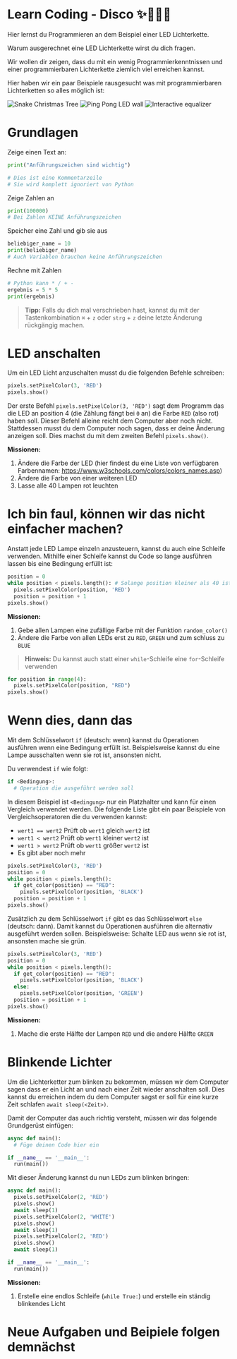 # Learn Coding - Disco ✨🎉💃🕺
Hier lernst du Programmieren an dem Beispiel einer LED Lichterkette. 

Warum ausgerechnet eine LED Lichterkette wirst du dich fragen.
 
Wir wollen dir zeigen, dass du mit ein wenig Programmierkenntnissen und 
einer programmierbaren Lichterkette ziemlich viel erreichen kannst. 

Hier haben wir ein paar Beispiele rausgesucht was mit programmierbaren Lichterketten so alles möglich ist:


![Snake Christmas Tree](/static/images/snake.gif "Snake Christmas Tree")
![Ping Pong LED wall](/static/images/pingpong.gif "Ping Pong LED wall")
![Interactive equalizer](/static/images/equalizer.gif "Interactive equalizer")


# Grundlagen



Zeige einen Text an:

```python
print("Anführungszeichen sind wichtig")

# Dies ist eine Kommentarzeile
# Sie wird komplett ignoriert von Python
```

Zeige Zahlen an
```python
print(100000)
# Bei Zahlen KEINE Anführungszeichen
```


Speicher eine Zahl und gib sie aus
```python
beliebiger_name = 10
print(beliebiger_name)
# Auch Variablen brauchen keine Anführungszeichen
```

Rechne mit Zahlen
```python
# Python kann * / + -
ergebnis = 5 * 5
print(ergebnis)
```

 > **Tipp:** Falls du dich mal verschrieben hast, kannst du mit der Tastenkombination `⌘` + `z` oder `strg` + `z` deine letzte Änderung rückgängig machen.

# LED anschalten
Um ein LED Licht anzuschalten musst du die folgenden Befehle schreiben:

```python
pixels.setPixelColor(3, 'RED')
pixels.show()
```

Der erste Befehl `pixels.setPixelColor(3, 'RED')` sagt dem Programm das die LED an position 4 (die Zählung fängt bei `0` an) die Farbe `RED` (also rot) haben soll. Dieser Befehl alleine reicht dem Computer aber noch nicht. Stattdessen musst du dem Computer noch sagen, dass er deine Änderung anzeigen soll. Dies machst du mit dem zweiten Befehl `pixels.show()`.

**Missionen:**
1. Ändere die Farbe der LED (hier findest du eine Liste von verfügbaren Farbennamen: https://www.w3schools.com/colors/colors_names.asp)
2. Ändere die Farbe von einer weiteren LED
3. Lasse alle 40 Lampen rot leuchten

# Ich bin faul, können wir das nicht einfacher machen?
Anstatt jede LED Lampe einzeln anzusteuern, kannst du auch eine Schleife verwenden. Mithilfe einer Schleife kannst du Code so lange ausführen lassen bis eine Bedingung erfüllt ist:

```python
position = 0
while position < pixels.length(): # Solange position kleiner als 40 ist
  pixels.setPixelColor(position, 'RED')
  position = position + 1
pixels.show()
```

**Missionen:**
1. Gebe allen Lampen eine zufällige Farbe mit der Funktion `random_color()`
1. Ändere die Farbe von allen LEDs erst zu `RED`, `GREEN` und zum schluss zu `BLUE`


> **Hinweis:** Du kannst auch statt einer `while`-Schleife eine `for`-Schleife verwenden

```python
for position in range(4):
  pixels.setPixelColor(position, "RED")
pixels.show()
```

# Wenn dies, dann das
Mit dem Schlüsselwort `if` (deutsch: wenn) kannst du Operationen ausführen wenn eine Bedingung erfüllt ist. Beispielsweise kannst du eine Lampe ausschalten wenn sie rot ist, ansonsten nicht.

Du verwendest `if` wie folgt:

```python
if <Bedingung>:
  # Operation die ausgeführt werden soll
```

In diesem Beispiel ist `<Bedingung>` nur ein Platzhalter und kann für einen Vergleich verwendet werden. Die folgende Liste gibt ein paar Beispiele von Vergleichsoperatoren die du verwenden kannst:

* `wert1 == wert2` Prüft ob `wert1` gleich `wert2` ist
* `wert1 < wert2` Prüft ob `wert1` kleiner `wert2` ist
* `wert1 > wert2` Prüft ob `wert1` größer `wert2` ist
* Es gibt aber noch mehr 


```python
pixels.setPixelColor(3, 'RED')
position = 0
while position < pixels.length():
  if get_color(position) == "RED":
    pixels.setPixelColor(position, 'BLACK')
  position = position + 1
pixels.show()
```

Zusätzlich zu dem Schlüsselwort `if` gibt es das Schlüsselwort `else` (deutsch: dann). Damit kannst du Operationen ausführen die alternativ ausgeführt werden sollen. Beispielsweise: Schalte LED aus wenn sie rot ist, ansonsten mache sie grün.

```python
pixels.setPixelColor(3, 'RED')
position = 0
while position < pixels.length():
  if get_color(position) == "RED":
    pixels.setPixelColor(position, 'BLACK')
  else:
    pixels.setPixelColor(position, 'GREEN')
  position = position + 1
pixels.show()
```

**Missionen:**
1. Mache die erste Hälfte der Lampen `RED` und die andere Hälfte `GREEN`

# Blinkende Lichter
Um die Lichterketter zum blinken zu bekommen, müssen wir dem Computer sagen dass er ein Licht an und nach einer Zeit wieder anschalten soll. Dies kannst du erreichen indem du dem Computer sagst er soll für eine kurze Zeit schlafen `await sleep(<Zeit>)`.

Damit der Computer das auch richtig versteht, müssen wir das folgende Grundgerüst einfügen:

```python
async def main():
  # Füge deinen Code hier ein

if __name__ == '__main__':
  run(main())
```

Mit dieser Änderung kannst du nun LEDs zum blinken bringen:

```python
async def main():
  pixels.setPixelColor(2, 'RED')
  pixels.show()
  await sleep(1)
  pixels.setPixelColor(2, 'WHITE')
  pixels.show()
  await sleep(1)
  pixels.setPixelColor(2, 'RED')
  pixels.show()
  await sleep(1)

if __name__ == '__main__':
  run(main())
```

**Missionen:**
1. Erstelle eine endlos Schleife (`while True:`) und erstelle ein ständig blinkendes Licht



# Neue Aufgaben und Beipiele folgen demnächst
